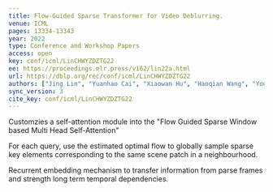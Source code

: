 ```yaml
---
title: Flow-Guided Sparse Transformer for Video Deblurring.
venue: ICML
pages: 13334-13343
year: 2022
type: Conference and Workshop Papers
access: open
key: conf/icml/LinCHWYZDZTG22
ee: https://proceedings.mlr.press/v162/lin22a.html
url: https://dblp.org/rec/conf/icml/LinCHWYZDZTG22
authors: ["Jing Lin", "Yuanhao Cai", "Xiaowan Hu", "Haoqian Wang", "Youliang Yan", "Xueyi Zou", "Henghui Ding", "Yulun Zhang", "Radu Timofte", "Luc Van Gool"]
sync_version: 3
cite_key: conf/icml/LinCHWYZDZTG22
---
```


Customzies a self-attention module into the "Flow Guided Sparse Window based Multi Head Self-Attention"

For each query, use the estimated optimal flow to globally sample sparse key elements corresponding to the same scene patch in a neighbourhood.

Recurrent embedding mechanism to transfer information from parse frames and strength long term temporal dependencies.
